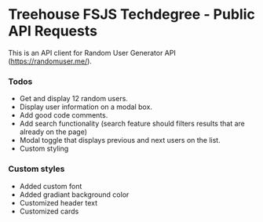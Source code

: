 # Treehouse FSJS Techdegree - Public API Requests

This is an API client for Random User Generator API (https://randomuser.me/). 

### Todos

- Get and display 12 random users.
- Display user information on a modal box.
- Add good code comments.
- Add search functionality (search feature should filters results that are already on the page)
- Modal toggle that displays previous and next users on the list.
- Custom styling

### Custom styles

- Added custom font
- Added gradiant background color
- Customized header text
- Customized cards

